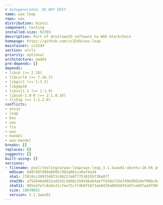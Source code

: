 ```yaml
---
# Autogenerated. DO NOT EDIT.
name: wax-leap
repo: wax
distribution: bionic
component: testing
installed-size: 92393
description: Port of AntelopeIO software to WAX blockchain
homepage: https://github.com/cc32d9/wax-leap
maintainer: cc32d9
section: utils
priority: optional
architecture: amd64
pre-depends: []
depends:
- libc6 (>= 2.18)
- libcurl4 (>= 7.16.2)
- libgcc1 (>= 1:3.3)
- libgmp10
- libssl1.1 (>= 1.1.0)
- libusb-1.0-0 (>= 2:1.0.16)
- zlib1g (>= 1:1.2.0)
conflicts:
- eosio
- leap
- bos
- uos
- fio
- wax
- mandel
- wax-mandel
breaks: []
replaces: []
suggests: []
built-using: []
versions:
- filename: pool/testing/w/wax-leap/wax-leap_3.1.1wax01-ubuntu-20.04_amd64.deb
  md5sum: 8407497d60a8895c993a061ca0af4a34
  sha1: 2782dcc399334073c98217e0f77518195f38a07f
  sha256: af52646e6832ad243c3dddc259436a64aeffd3de725e749e9563def90bc9a70b
  sha512: 985ad7e7c8a8a31cfeef5c7c9b0f5873ae8d29a08560f63d7ce607ae8f989d6127ed8c31cbf0162c9fd8ef97539b5940ffc0da1341b1555de33c003e831fabe7
  size: 19670852
  version: 3.1.1wax01
---
```

